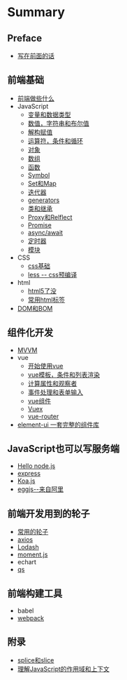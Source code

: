 # Summary

## Preface

* [写在前面的话](README.md)

## 前端基础

* [前端做些什么](chapter1.md)
* JavaScript
  * [变量和数据类型](javascriptru-ge-men/bian-liang-he-shu-ju-lei-xing.md)
  * [数值，字符串和布尔值](javascriptru-ge-men/shu-zhi-he-zi-fu-chuan.md)
  * [解构赋值](javascriptru-ge-men/jie-gou-fu-zhi.md)
  * [运算符，条件和循环](javascriptru-ge-men/tiao-jian-he-xun-huan.md)
  * [对象](javascriptru-ge-men/dui-xiang.md)
  * [数组](javascriptru-ge-men/shu-zu.md)
  * [函数](javascriptru-ge-men/han-shu.md)
  * [Symbol](javascriptru-ge-men/symbo.md)
  * [Set和Map](javascriptru-ge-men/sethe-map.md)
  * [迭代器](javascriptru-ge-men/iterator.md)
  * [generators](javascriptru-ge-men/generators.md)
  * [类和继承](javascriptru-ge-men/lei.md)
  * [Proxy和Relflect](javascriptru-ge-men/proxyhe-relflect.md)
  * [Promise](javascriptru-ge-men/promise.md)
  * [async/await](javascriptru-ge-men/asyncawait.md)
  * [定时器](javascriptru-ge-men/ding-shi-qi.md)
  * [模块](javascriptru-ge-men/mo-kuai.md)
* CSS
  * [css基础](css/cssji-chu.md)
  * [less -- css预编译](css/less-cssyu-bian-yi.md)
* html
  * [html5了没](chapter1/html/html5le-mei.md)
  * [常用html标签](chapter1/html/chang-yong-html-biao-qian.md)
* [DOM和BOM](domhe-bom.md)

## 组件化开发

* [MVVM](zu-jian-hua-kai-fa/mvkai-fa.md)
* vue
  * [开始使用vue](zu-jian-hua-kai-fa/vueji-chu/kai-shi-shi-yong-vue.md)
  * [vue模板，条件和列表渲染](zu-jian-hua-kai-fa/vueji-chu/template-condition-list.md)
  * [计算属性和观察者](zu-jian-hua-kai-fa/vueji-chu/computed-watch.md)
  * [事件处理和表单输入](zu-jian-hua-kai-fa/vueji-chu/event-form.md)
  * [vue组件](zu-jian-hua-kai-fa/vueji-chu/vue-components.md)
  * [Vuex](zu-jian-hua-kai-fa/vueji-chu/vuex.md)
  * [vue-router](zu-jian-hua-kai-fa/vueji-chu/vue-router.md)
* [element-ui 一套完整的组件库](zu-jian-hua-kai-fa/element-ui.md)

## JavaScript也可以写服务端

* [Hello node.js](javascriptye-ke-yi-xie-fu-wu-duan/nodejsle-mei.md)
* [express](javascriptye-ke-yi-xie-fu-wu-duan/express.md)
* [Koa.js](javascriptye-ke-yi-xie-fu-wu-duan/koajs.md)
* [eggjs--来自阿里](javascriptye-ke-yi-xie-fu-wu-duan/eggjslai-zi-a-li.md)

## 前端开发用到的轮子

* [常用的轮子](qian-duan-kai-fa-yong-dao-de-lun-zi/chang-yong-de-lun-zi.md)
* [axios](qian-duan-kai-fa-yong-dao-de-lun-zi/axios.md)
* [Lodash](qian-duan-kai-fa-yong-dao-de-lun-zi/lodash.md)
* [moment.js](qian-duan-kai-fa-yong-dao-de-lun-zi/momentjs.md)
* echart
* [qs](qian-duan-kai-fa-yong-dao-de-lun-zi/qs.md)

## 前端构建工具

* babel
* [webpack](qian-duan-gou-jian-gong-ju/webpack.md)

## 附录
* [splice和slice](appendix/spliceAndSlice.md)
* [理解JavaScript的作用域和上下文](appendix/contextAndScope.md)

